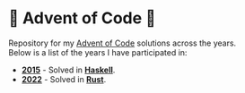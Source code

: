 # 🎄 Advent of Code 🎅
Repository for my [Advent of Code](https://adventofcode.com) solutions across the years. \
Below is a list of the years I have participated in:
- **[2015](https://adventofcode.com/2015)** - Solved in **[Haskell](https://www.haskell.org/)**.
- **[2022](https://adventofcode.com/2022)** - Solved in **[Rust](https://www.rust-lang.org/)**.
